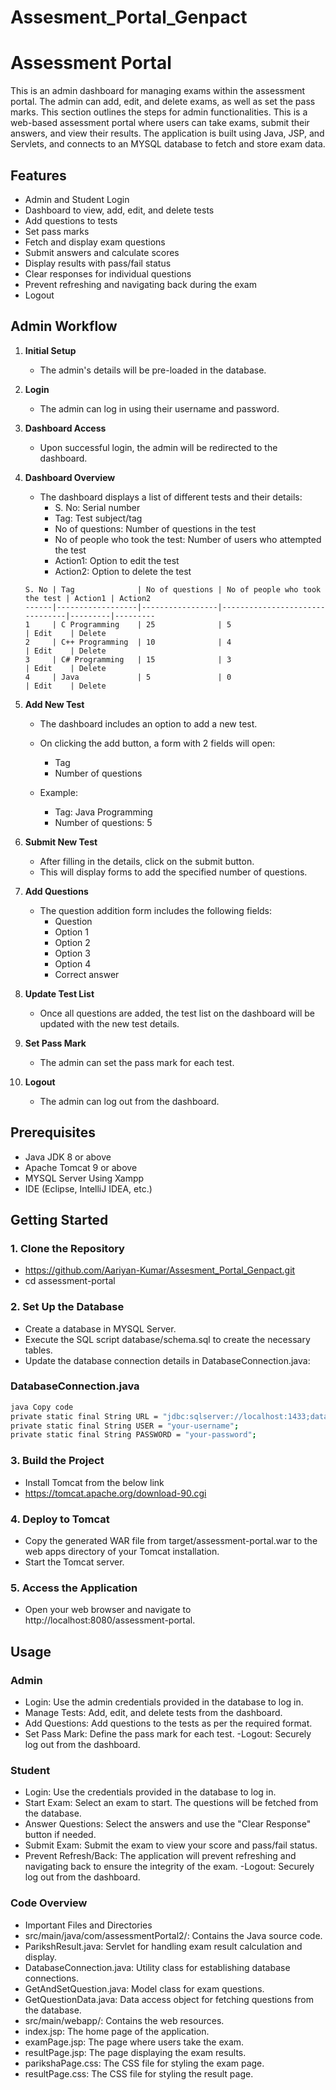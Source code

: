 # Assesment_Portal_Genpact

# Assessment Portal

This is an admin dashboard for managing exams within the assessment portal. The admin can add, edit, and delete exams, as well as set the pass marks. This section outlines the steps for admin functionalities.
This is a web-based assessment portal where users can take exams, submit their answers, and view their results. The application is built using Java, JSP, and Servlets, and connects to an MYSQL database to fetch and store exam data.

## Features

- Admin and Student Login
- Dashboard to view, add, edit, and delete tests
- Add questions to tests
- Set pass marks
- Fetch and display exam questions
- Submit answers and calculate scores
- Display results with pass/fail status
- Clear responses for individual questions
- Prevent refreshing and navigating back during the exam
- Logout

## Admin Workflow

1. **Initial Setup**
    - The admin's details will be pre-loaded in the database.

2. **Login**
    - The admin can log in using their username and password.

3. **Dashboard Access**
    - Upon successful login, the admin will be redirected to the dashboard.

4. **Dashboard Overview**
    - The dashboard displays a list of different tests and their details:
        - S. No: Serial number
        - Tag: Test subject/tag
        - No of questions: Number of questions in the test
        - No of people who took the test: Number of users who attempted the test
        - Action1: Option to edit the test
        - Action2: Option to delete the test

    ```plaintext
    S. No | Tag              | No of questions | No of people who took the test | Action1 | Action2
    ------|------------------|-----------------|--------------------------------|---------|---------
    1     | C Programming    | 25              | 5                              | Edit    | Delete
    2     | C++ Programming  | 10              | 4                              | Edit    | Delete
    3     | C# Programming   | 15              | 3                              | Edit    | Delete
    4     | Java             | 5               | 0                              | Edit    | Delete
    ```

5. **Add New Test**
    - The dashboard includes an option to add a new test.
    - On clicking the add button, a form with 2 fields will open:
        - Tag
        - Number of questions

    - Example:
        - Tag: Java Programming
        - Number of questions: 5

6. **Submit New Test**
    - After filling in the details, click on the submit button.
    - This will display forms to add the specified number of questions.

7. **Add Questions**
    - The question addition form includes the following fields:
        - Question
        - Option 1
        - Option 2
        - Option 3
        - Option 4
        - Correct answer

8. **Update Test List**
    - Once all questions are added, the test list on the dashboard will be updated with the new test details.

9. **Set Pass Mark**
    - The admin can set the pass mark for each test.

10. **Logout**
    - The admin can log out from the dashboard.


## Prerequisites

- Java JDK 8 or above
- Apache Tomcat 9 or above
- MYSQL Server Using Xampp
- IDE (Eclipse, IntelliJ IDEA, etc.)

## Getting Started

### 1. Clone the Repository

- https://github.com/Aariyan-Kumar/Assesment_Portal_Genpact.git
- cd assessment-portal

### 2. Set Up the Database
- Create a database in MYSQL Server.
- Execute the SQL script database/schema.sql to create the necessary tables.
- Update the database connection details in DatabaseConnection.java:

### DatabaseConnection.java


```sh
java Copy code
private static final String URL = "jdbc:sqlserver://localhost:1433;databaseName=YourDatabaseName";
private static final String USER = "your-username";
private static final String PASSWORD = "your-password";
```
### 3. Build the Project

- Install Tomcat from the below link
- https://tomcat.apache.org/download-90.cgi

### 4. Deploy to Tomcat

- Copy the generated WAR file from target/assessment-portal.war to the web apps directory of your Tomcat installation.
- Start the Tomcat server.

### 5. Access the Application
- Open your web browser and navigate to http://localhost:8080/assessment-portal.


## Usage

### Admin

- Login: Use the admin credentials provided in the database to log in.
- Manage Tests: Add, edit, and delete tests from the dashboard.
- Add Questions: Add questions to the tests as per the required format.
- Set Pass Mark: Define the pass mark for each test.
-Logout: Securely log out from the dashboard.

### Student

- Login: Use the credentials provided in the database to log in.
- Start Exam: Select an exam to start. The questions will be fetched from the database.
- Answer Questions: Select the answers and use the "Clear Response" button if needed.
- Submit Exam: Submit the exam to view your score and pass/fail status.
- Prevent Refresh/Back: The application will prevent refreshing and navigating back to ensure the integrity of the exam.
-Logout: Securely log out from the dashboard.


### Code Overview

- Important Files and Directories
- src/main/java/com/assessmentPortal2/: Contains the Java source code.
- ParikshResult.java: Servlet for handling exam result calculation and display.
- DatabaseConnection.java: Utility class for establishing database connections.
- GetAndSetQuestion.java: Model class for exam questions.
- GetQuestionData.java: Data access object for fetching questions from the database.
- src/main/webapp/: Contains the web resources.
- index.jsp: The home page of the application.
- examPage.jsp: The page where users take the exam.
- resultPage.jsp: The page displaying the exam results.
- parikshaPage.css: The CSS file for styling the exam page.
- resultPage.css: The CSS file for styling the result page.
